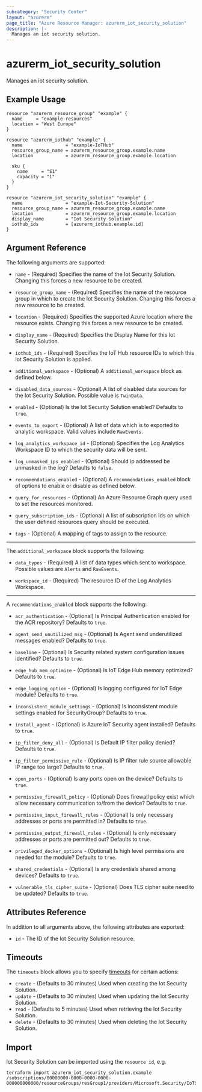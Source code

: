 ```yaml
---
subcategory: "Security Center"
layout: "azurerm"
page_title: "Azure Resource Manager: azurerm_iot_security_solution"
description: |-
  Manages an iot security solution.
---
```


# azurerm_iot_security_solution

Manages an iot security solution.

## Example Usage

```hcl
resource "azurerm_resource_group" "example" {
  name     = "example-resources"
  location = "West Europe"
}

resource "azurerm_iothub" "example" {
  name                = "example-IoTHub"
  resource_group_name = azurerm_resource_group.example.name
  location            = azurerm_resource_group.example.location

  sku {
    name     = "S1"
    capacity = "1"
  }
}

resource "azurerm_iot_security_solution" "example" {
  name                = "example-Iot-Security-Solution"
  resource_group_name = azurerm_resource_group.example.name
  location            = azurerm_resource_group.example.location
  display_name        = "Iot Security Solution"
  iothub_ids          = [azurerm_iothub.example.id]
}
```

## Argument Reference

The following arguments are supported:

* `name` - (Required) Specifies the name of the Iot Security Solution. Changing this forces a new resource to be created.

* `resource_group_name` - (Required) Specifies the name of the resource group in which to create the Iot Security Solution. Changing this forces a new resource to be created.

* `location` - (Required) Specifies the supported Azure location where the resource exists. Changing this forces a new resource to be created.

* `display_name` - (Required) Specifies the Display Name for this Iot Security Solution.

* `iothub_ids` - (Required) Specifies the IoT Hub resource IDs to which this Iot Security Solution is applied.

* `additional_workspace` - (Optional) A `additional_workspace` block as defined below.

* `disabled_data_sources` - (Optional) A list of disabled data sources for the Iot Security Solution. Possible value is `TwinData`.

* `enabled` - (Optional) Is the Iot Security Solution enabled? Defaults to `true`.

* `events_to_export` - (Optional) A list of data which is to exported to analytic workspace. Valid values include `RawEvents`.

* `log_analytics_workspace_id` - (Optional) Specifies the Log Analytics Workspace ID to which the security data will be sent.

* `log_unmasked_ips_enabled` - (Optional) Should ip addressed be unmasked in the log? Defaults to `false`.

* `recommendations_enabled` - (Optional) A `recommendations_enabled` block of options to enable or disable as defined below.

* `query_for_resources` - (Optional) An Azure Resource Graph query used to set the resources monitored.

* `query_subscription_ids` - (Optional) A list of subscription Ids on which the user defined resources query should be executed.

* `tags` - (Optional) A mapping of tags to assign to the resource.

---

The `additional_workspace` block supports the following:

* `data_types` - (Required) A list of data types which sent to workspace. Possible values are `Alerts` and `RawEvents`.

* `workspace_id` - (Required) The resource ID of the Log Analytics Workspace.

---

A `recommendations_enabled` block supports the following:

* `acr_authentication` - (Optional) Is Principal Authentication enabled for the ACR repository? Defaults to `true`.

* `agent_send_unutilized_msg` - (Optional) Is Agent send underutilized messages enabled? Defaults to `true`.

* `baseline` - (Optional) Is Security related system configuration issues identified? Defaults to `true`.

* `edge_hub_mem_optimize` - (Optional) Is IoT Edge Hub memory optimized? Defaults to `true`.

* `edge_logging_option` - (Optional) Is logging configured for IoT Edge module? Defaults to `true`.

* `inconsistent_module_settings` - (Optional) Is inconsistent module settings enabled for SecurityGroup? Defaults to `true`.

* `install_agent` - (Optional) is Azure IoT Security agent installed? Defaults to `true`.

* `ip_filter_deny_all` - (Optional) Is Default IP filter policy denied? Defaults to `true`.

* `ip_filter_permissive_rule` - (Optional) Is IP filter rule source allowable IP range too large? Defaults to `true`.

* `open_ports` - (Optional) Is any ports open on the device? Defaults to `true`.

* `permissive_firewall_policy` - (Optional) Does firewall policy exist which allow necessary communication to/from the device? Defaults to `true`.

* `permissive_input_firewall_rules` - (Optional) Is only necessary addresses or ports are permitted in? Defaults to `true`.

* `permissive_output_firewall_rules` - (Optional) Is only necessary addresses or ports are permitted out? Defaults to `true`.

* `privileged_docker_options` - (Optional) Is high level permissions are needed for the module? Defaults to `true`.

* `shared_credentials` - (Optional) Is any credentials shared among devices? Defaults to `true`.

* `vulnerable_tls_cipher_suite` - (Optional) Does TLS cipher suite need to be updated? Defaults to `true`.

## Attributes Reference

In addition to all arguments above, the following attributes are exported:

* `id` - The ID of the Iot Security Solution resource.

## Timeouts

The `timeouts` block allows you to specify [timeouts](https://www.terraform.io/docs/configuration/resources.html#timeouts) for certain actions:

* `create` - (Defaults to 30 minutes) Used when creating the Iot Security Solution.
* `update` - (Defaults to 30 minutes) Used when updating the Iot Security Solution.
* `read` - (Defaults to 5 minutes) Used when retrieving the Iot Security Solution.
* `delete` - (Defaults to 30 minutes) Used when deleting the Iot Security Solution.

## Import

Iot Security Solution can be imported using the `resource id`, e.g.

```shell
terraform import azurerm_iot_security_solution.example /subscriptions/00000000-0000-0000-0000-000000000000/resourceGroups/resGroup1/providers/Microsoft.Security/IoTSecuritySolutions/solution1
```
